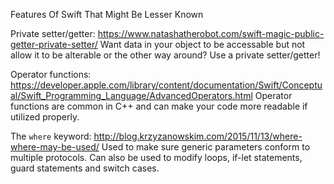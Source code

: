 Features Of Swift That Might Be Lesser Known

Private setter/getter: https://www.natashatherobot.com/swift-magic-public-getter-private-setter/
    Want data in your object to be accessable but not allow it to be alterable or the other way around?
    Use a private setter/getter!

Operator functions: https://developer.apple.com/library/content/documentation/Swift/Conceptual/Swift_Programming_Language/AdvancedOperators.html
    Operator functions are common in C++ and can make your code more readable if utilized properly.

The `where` keyword:
http://blog.krzyzanowskim.com/2015/11/13/where-where-may-be-used/
    Used to make sure generic parameters conform to multiple protocols.
    Can also be used to modify loops, if-let statements, guard statements and switch cases.
